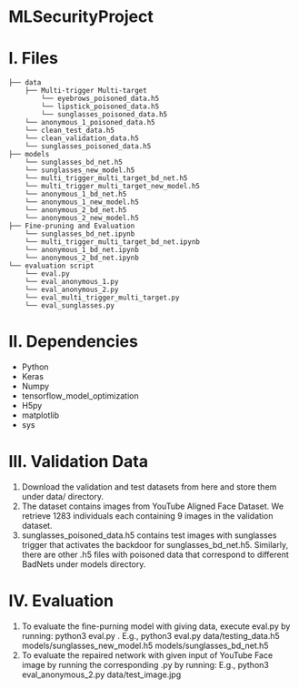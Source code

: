 # MLSecurityProject
# I. Files
```
├── data
    ├── Multi-trigger Multi-target
        └── eyebrows_poisoned_data.h5
        └── lipstick_poisoned_data.h5
        └── sunglasses_poisoned_data.h5
    └── anonymous_1_poisoned_data.h5
    └── clean_test_data.h5
    └── clean_validation_data.h5
    └── sunglasses_poisoned_data.h5
├── models
    └── sunglasses_bd_net.h5
    └── sunglasses_new_model.h5
    └── multi_trigger_multi_target_bd_net.h5
    └── multi_trigger_multi_target_new_model.h5
    └── anonymous_1_bd_net.h5
    └── anonymous_1_new_model.h5
    └── anonymous_2_bd_net.h5
    └── anonymous_2_new_model.h5
├── Fine-pruning and Evaluation
    └── sunglasses_bd_net.ipynb
    └── multi_trigger_multi_target_bd_net.ipynb
    └── anonymous_1_bd_net.ipynb
    └── anonymous_2_bd_net.ipynb
└── evaluation script
    └── eval.py
    └── eval_anonymous_1.py
    └── eval_anonymous_2.py
    └── eval_multi_trigger_multi_target.py
    └── eval_sunglasses.py
```
# II. Dependencies
- Python
- Keras
- Numpy
- tensorflow_model_optimization
- H5py
- matplotlib
- sys
# III. Validation Data
1. Download the validation and test datasets from here and store them under data/ directory.
2. The dataset contains images from YouTube Aligned Face Dataset. We retrieve 1283 individuals each containing 9 images in the validation dataset.
3. sunglasses_poisoned_data.h5 contains test images with sunglasses trigger that activates the backdoor for sunglasses_bd_net.h5. Similarly, there are other .h5 files with poisoned data that correspond to different BadNets under models directory.
# IV. Evaluation
1. To evaluate the fine-purning model with giving data, execute eval.py by running: python3 eval.py . E.g., python3 eval.py data/testing_data.h5 models/sunglasses_new_model.h5 models/sunglasses_bd_net.h5
2. To evaluate the repaired network with given input of YouTube Face image by running the corresponding .py by running: E.g., python3 eval_anonymous_2.py data/test_image.jpg
